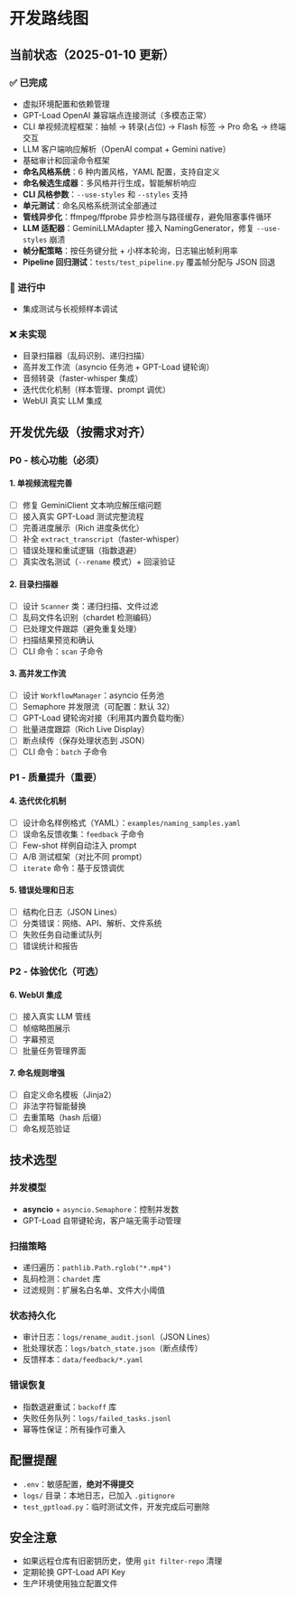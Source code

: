 # 开发路线图

## 当前状态（2025-01-10 更新）

### ✅ 已完成
- 虚拟环境配置和依赖管理
- GPT-Load OpenAI 兼容端点连接测试（多模态正常）
- CLI 单视频流程框架：抽帧 → 转录(占位) → Flash 标签 → Pro 命名 → 终端交互
- LLM 客户端响应解析（OpenAI compat + Gemini native）
- 基础审计和回滚命令框架
- **命名风格系统**：6 种内置风格，YAML 配置，支持自定义
- **命名候选生成器**：多风格并行生成，智能解析响应
- **CLI 风格参数**：`--use-styles` 和 `--styles` 支持
- **单元测试**：命名风格系统测试全部通过
- **管线异步化**：ffmpeg/ffprobe 异步检测与路径缓存，避免阻塞事件循环
- **LLM 适配器**：GeminiLLMAdapter 接入 NamingGenerator，修复 `--use-styles` 崩溃
- **帧分配策略**：按任务键分批 + 小样本轮询，日志输出帧利用率
- **Pipeline 回归测试**：`tests/test_pipeline.py` 覆盖帧分配与 JSON 回退

### 🚧 进行中
- 集成测试与长视频样本调试

### ❌ 未实现
- 目录扫描器（乱码识别、递归扫描）
- 高并发工作流（asyncio 任务池 + GPT-Load 键轮询）
- 音频转录（faster-whisper 集成）
- 迭代优化机制（样本管理、prompt 调优）
- WebUI 真实 LLM 集成

## 开发优先级（按需求对齐）

### P0 - 核心功能（必须）

#### 1. 单视频流程完善
- [ ] 修复 GeminiClient 文本响应解压缩问题
- [ ] 接入真实 GPT-Load 测试完整流程
- [ ] 完善进度展示（Rich 进度条优化）
- [ ] 补全 `extract_transcript`（faster-whisper）
- [ ] 错误处理和重试逻辑（指数退避）
- [ ] 真实改名测试（`--rename` 模式）+ 回滚验证

#### 2. 目录扫描器
- [ ] 设计 `Scanner` 类：递归扫描、文件过滤
- [ ] 乱码文件名识别（chardet 检测编码）
- [ ] 已处理文件跟踪（避免重复处理）
- [ ] 扫描结果预览和确认
- [ ] CLI 命令：`scan` 子命令

#### 3. 高并发工作流
- [ ] 设计 `WorkflowManager`：asyncio 任务池
- [ ] Semaphore 并发限流（可配置：默认 32）
- [ ] GPT-Load 键轮询对接（利用其内置负载均衡）
- [ ] 批量进度跟踪（Rich Live Display）
- [ ] 断点续传（保存处理状态到 JSON）
- [ ] CLI 命令：`batch` 子命令

### P1 - 质量提升（重要）

#### 4. 迭代优化机制
- [ ] 设计命名样例格式（YAML）：`examples/naming_samples.yaml`
- [ ] 误命名反馈收集：`feedback` 子命令
- [ ] Few-shot 样例自动注入 prompt
- [ ] A/B 测试框架（对比不同 prompt）
- [ ] `iterate` 命令：基于反馈调优

#### 5. 错误处理和日志
- [ ] 结构化日志（JSON Lines）
- [ ] 分类错误：网络、API、解析、文件系统
- [ ] 失败任务自动重试队列
- [ ] 错误统计和报告

### P2 - 体验优化（可选）

#### 6. WebUI 集成
- [ ] 接入真实 LLM 管线
- [ ] 帧缩略图展示
- [ ] 字幕预览
- [ ] 批量任务管理界面

#### 7. 命名规则增强
- [ ] 自定义命名模板（Jinja2）
- [ ] 非法字符智能替换
- [ ] 去重策略（hash 后缀）
- [ ] 命名规范验证

## 技术选型

### 并发模型
- **asyncio** + `asyncio.Semaphore`：控制并发数
- GPT-Load 自带键轮询，客户端无需手动管理

### 扫描策略
- 递归遍历：`pathlib.Path.rglob("*.mp4")`
- 乱码检测：`chardet` 库
- 过滤规则：扩展名白名单、文件大小阈值

### 状态持久化
- 审计日志：`logs/rename_audit.jsonl`（JSON Lines）
- 批处理状态：`logs/batch_state.json`（断点续传）
- 反馈样本：`data/feedback/*.yaml`

### 错误恢复
- 指数退避重试：`backoff` 库
- 失败任务队列：`logs/failed_tasks.jsonl`
- 幂等性保证：所有操作可重入

## 配置提醒
- `.env`：敏感配置，**绝对不得提交**
- `logs/` 目录：本地日志，已加入 `.gitignore`
- `test_gptload.py`：临时测试文件，开发完成后可删除

## 安全注意
- 如果远程仓库有旧密钥历史，使用 `git filter-repo` 清理
- 定期轮换 GPT-Load API Key
- 生产环境使用独立配置文件
